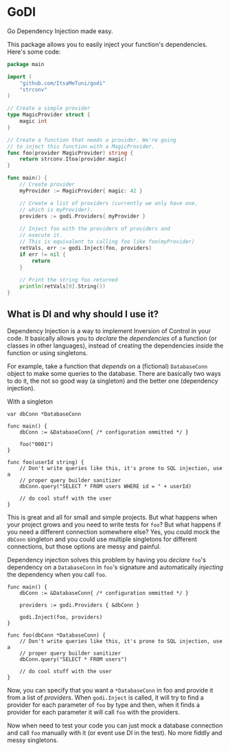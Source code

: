 # GoDI

Go Dependency Injection made easy.

This package allows you to easily inject your function's dependencies.
Here's some code:

```go
package main

import (
    "github.com/ItsaMeTuni/godi"
    "strconv"
)

// Create a simple provider
type MagicProvider struct {
    magic int
}

// Create a function that needs a provider. We're going
// to inject this function with a MagicProvider.
func foo(provider MagicProvider) string {
    return strconv.Itoa(provider.magic)
}

func main() {
    // Create provider
    myProvider := MagicProvider{ magic: 42 }

    // Create a list of providers (currently we only have one,
    // which is myProvider).
    providers := godi.Providers{ myProvider }
    
    // Inject foo with the providers of providers and
    // execute it. 
    // This is equivalent to calling foo like foo(myProvider)    
    retVals, err := godi.Inject(foo, providers)
    if err != nil {
        return
    }
    
    // Print the string foo returned
    println(retVals[0].String())
}
```

## What is DI and why should I use it?

Dependency Injection is a way to implement Inversion of Control in your code. It basically
allows you to _declare_ the _dependencies_ of a function (or classes in other languages), instead
of creating the dependencies inside the function or using singletons.

For example, take a function that _depends_ on a (fictional) `DatabaseConn` object to make some queries to the 
database. There are basically two ways to do it, the not so good way (a singleton) and
the better one (dependency injection).

With a singleton
```
var dbConn *DatabaseConn

func main() {
    dbConn := &DatabaseConn{ /* configuration ommitted */ }
    
    foo("0001")
}

func foo(userId string) {
    // Don't write queries like this, it's prone to SQL injection, use a
    // proper query builder sanitizer
    dbConn.query("SELECT * FROM users WHERE id = " + userId)
    
    // do cool stuff with the user
}
```

This is great and all for small and simple projects. But what happens when your project grows and you need to
write tests for `foo`? But what happens if you need a different connection somewhere else? Yes, you could mock
the `dbConn` singleton and you could use multiple singletons for different connections, but those options
are messy and painful.

Dependency injection solves this problem by having you _declare_ `foo`'s dependency on a `DatabaseConn` in
`foo`'s signature and automatically _injecting_ the dependency when you call `foo`.

```
func main() {
    dbConn := &DatabaseConn{ /* configuration ommitted */ }
    
    providers := godi.Providers { &dbConn }
    
    godi.Inject(foo, providers)
}

func foo(dbConn *DatabaseConn) {
    // Don't write queries like this, it's prone to SQL injection, use a
    // proper query builder sanitizer
    dbConn.query("SELECT * FROM users")
    
    // do cool stuff with the user
}
```

Now, you can specify that you want a `*DatabaseConn` in foo and provide it from a list of _providers_. When
`godi.Inject` is called, it will try to find a provider for each parameter of `foo` by type and then, when it
finds a provider for each parameter it will call `foo` with the providers.

Now when need to test your code you can just mock a database connection and call `foo` manually with it (or
event use DI in the test). No more fiddly and messy singletons.